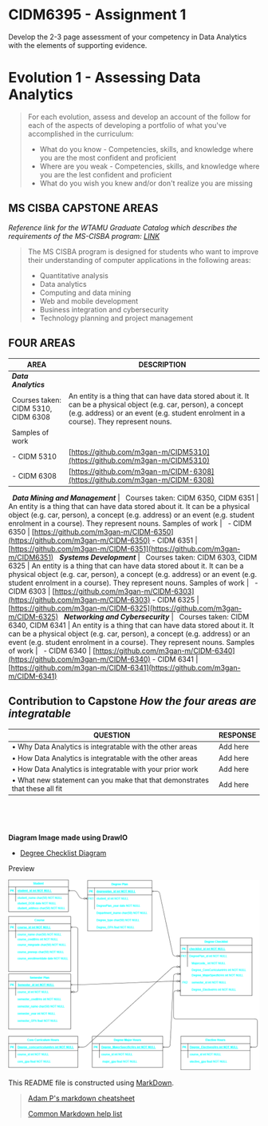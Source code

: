 # CIDM6395 - Assignment 1
Develop the 2-3 page assessment of your competency in Data Analytics with the elements of supporting evidence.  

# Evolution 1 - Assessing Data Analytics

>For each evolution, assess and develop an account of the follow for each of the aspects of developing a portfolio of what you've accomplished in the curriculum:
>    - What do you know - Competencies, skills, and knowledge where you are the most confident and proficient
>    - Where are you weak - Competencies, skills, and knowledge where you are the lest confident and proficient
>    - What do you wish you knew and/or don't realize you are missing


## MS CISBA CAPSTONE AREAS

*Reference link for the WTAMU Graduate Catalog which describes the requirements of the MS-CISBA program: [LINK](https://catalog.wtamu.edu/preview_program.php?catoid=30&poid=4839&returnto=2643)*

>The MS CISBA program is designed for students who want to improve their understanding of computer applications in the following areas:
>    - Quantitative analysis<br>
>    - Data analytics<br>
>    - Computing and data mining<br>
>    - Web and mobile development<br>
>    - Business integration and cybersecurity<br>
>    - Technology planning and project management

## FOUR AREAS
AREA                      | DESCRIPTION
---                             | ---
***Data Analytics***        | ***&nbsp;***
Courses taken: CIDM 5310, CIDM 6308        | An entity is a thing that can have data stored about it. It can be a physical object (e.g. car, person), a concept (e.g. address) or an event (e.g. student enrolment in a course). They represent nouns.
Samples of work        | &nbsp;
    - CIDM 5310        | [https://github.com/m3gan-m/CIDM5310](https://github.com/m3gan-m/CIDM5310)
    - CIDM 6308        | [https://github.com/m3gan-m/CIDM-6308](https://github.com/m3gan-m/CIDM-6308)
&nbsp;
***Data Mining and Management***                 | ***&nbsp;***
Courses taken: CIDM 6350, CIDM 6351       | An entity is a thing that can have data stored about it. It can be a physical object (e.g. car, person), a concept (e.g. address) or an event (e.g. student enrolment in a course). They represent nouns.
Samples of work        | &nbsp;
    - CIDM 6350        | [https://github.com/m3gan-m/CIDM-6350](https://github.com/m3gan-m/CIDM-6350)
    - CIDM 6351        | [https://github.com/m3gan-m/CIDM-6351](https://github.com/m3gan-m/CIDM6351)
&nbsp;
***Systems Development***                 | ***&nbsp;***
Courses taken: CIDM 6303, CIDM 6325        | An entity is a thing that can have data stored about it. It can be a physical object (e.g. car, person), a concept (e.g. address) or an event (e.g. student enrolment in a course). They represent nouns.
Samples of work        | &nbsp;
    - CIDM 6303        | [https://github.com/m3gan-m/CIDM-6303](https://github.com/m3gan-m/CIDM-6303)
    - CIDM 6325        | [https://github.com/m3gan-m/CIDM-6325](https://github.com/m3gan-m/CIDM-6325)
&nbsp;
***Networking and Cybersecurity***                 | ***&nbsp;***
Courses taken: CIDM 6340, CIDM 6341        | An entity is a thing that can have data stored about it. It can be a physical object (e.g. car, person), a concept (e.g. address) or an event (e.g. student enrolment in a course). They represent nouns.
Samples of work        | &nbsp;
    - CIDM 6340        | [https://github.com/m3gan-m/CIDM-6340](https://github.com/m3gan-m/CIDM-6340)
    - CIDM 6341        | [https://github.com/m3gan-m/CIDM-6341](https://github.com/m3gan-m/CIDM-6341)
&nbsp;
&nbsp;


##  Contribution to Capstone  *How the four areas are integratable*
QUESTION                      | RESPONSE
---                             | ---
•	Why Data Analytics is integratable with the other areas       | Add here
•	How Data Analytics is integratable with the other areas       | Add here
•	How Data Analytics is integratable with your prior work       | Add here
•	What new statement can you make that that demonstrates that these all fit       | Add here
&nbsp;

&nbsp;

**Diagram Image made using DrawIO**
* [Degree Checklist Diagram](https://github.com/m3gan-m/CIDM-6325/blob/e5bd5f1a884cbb889b2867e947d09ad55da1710b/Assignments/degreechecklist/Assignment%202%20Modeling.drawio) 

Preview

![myimage-alt-tag](https://github.com/m3gan-m/CIDM-6325/blob/06135ce2f99b222cf9e59f719f29b857d0d4de1c/Assignments/degreechecklist/Assignment%202%20Modeling.drawio.png)

This README file is constructed using [MarkDown](https://www.markdownguide.org/basic-syntax).
>[Adam P's markdown cheatsheet]([https://commonmark.org/help/](https://github.com/adam-p/markdown-here/wiki/Markdown-Cheatsheet)https://github.com/adam-p/markdown-here/wiki/Markdown-Cheatsheet)
>
>[Common Markdown help list]([https://commonmark.org/help/](https://commonmark.org/help/)https://commonmark.org/help/)
